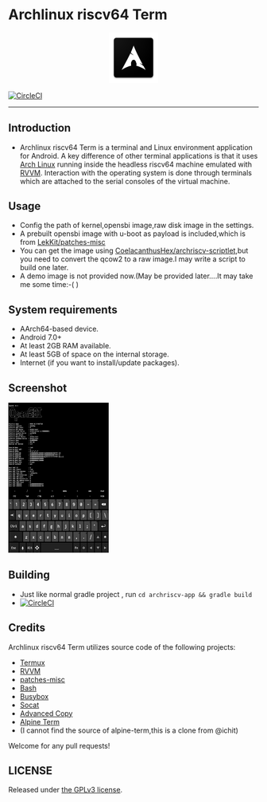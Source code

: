 # Archlinux riscv64 Term
<p align="center"><img src="logo.png" width="20%"></p>

[![CircleCI](https://dl.circleci.com/status-badge/img/gh/fish4terrisa-MSDSM/archriscv-term/tree/flyingfish.svg?style=svg)](https://dl.circleci.com/status-badge/redirect/gh/fish4terrisa-MSDSM/archriscv-term/tree/flyingfish)

---------------------------------

## Introduction

- Archlinux riscv64 Term is a terminal and Linux environment application for Android.
A key difference of other terminal applications is that it uses
[Arch Linux](https://archlinux.org/) running inside the headless
riscv64 machine emulated with [RVVM](https://github.com/LekKit/RVVM). Interaction
with the operating system is done through terminals which are attached to
the serial consoles of the virtual machine.

## Usage
 - Config the path of kernel,opensbi image,raw disk image in the settings.
 - A prebuilt opensbi image with u-boot as payload is included,which is from [LekKit/patches-misc](https://github.com/LekKit/patches-misc)
 - You can get the image using [CoelacanthusHex/archriscv-scriptlet](https://github.com/CoelacanthusHex/archriscv-scriptlet),but you need to convert the qcow2 to a raw image.I may write a script to build one later.
 - A demo image is not provided now.(May be provided later....It may take me some time:-( )
## System requirements

 - AArch64-based device.
 - Android 7.0+
 - At least 2GB RAM available.
 - At least 5GB of space on the internal storage.
 - Internet (if you want to install/update packages).
## Screenshot
<p align="left"><img src="demo.jpg" width="40%"></p>

## Building
 - Just like normal gradle project , run `cd archriscv-app && gradle build`
 - [![CircleCI](https://dl.circleci.com/insights-snapshot/gh/fish4terrisa-MSDSM/archriscv-term/flyingfish/build/badge.svg?window=30d)](https://app.circleci.com/insights/github/fish4terrisa-MSDSM/archriscv-term/workflows/build/overview?branch=flyingfish&reporting-window=last-30-days&insights-snapshot=true)
## Credits

Archlinux riscv64 Term utilizes source code of the following projects:

 - [Termux](https://github.com/termux/termux-app)
 - [RVVM](https://github.com/LekKit/RVVM)
 - [patches-misc](https://github.com/LekKit/patches-misc)
 - [Bash](http://www.gnu.org/software/bash/bash.html)
 - [Busybox](https://busybox.net)
 - [Socat](http://www.dest-unreach.org/socat/)
 - [Advanced Copy](https://github.com/jarun/advcpmv)
 - [Alpine Term](https://github.com/ichit/alpine-term)
 - (I cannot find the source of alpine-term,this is a clone from @ichit)

Welcome for any pull requests!
## LICENSE
Released under [the GPLv3 license](https://www.gnu.org/licenses/gpl.html).
